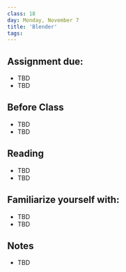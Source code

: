```yaml
---
class: 18
day: Monday, November 7
title: 'Blender'
tags: 
---
```


## Assignment due: 
- TBD 
- TBD 

## Before Class 
- TBD 
- TBD 

## Reading 
- TBD 
- TBD 

## Familiarize yourself with: 
- TBD 
- TBD 

## Notes 
- TBD